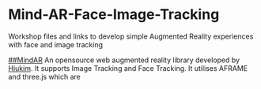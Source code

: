 # Mind-AR-Face-Image-Tracking
Workshop files and links to develop simple Augmented Reality experiences with face and image tracking

[##MindAR](https://hiukim.github.io/mind-ar-js-doc/) 
An opensource web augmented reality library developed by [Hiukim](https://github.com/hiukim). It supports Image Tracking and Face Tracking. It utilises AFRAME and three.js which are 
